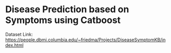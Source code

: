 # Disease Prediction based on Symptoms using Catboost

Dataset Link: https://people.dbmi.columbia.edu/~friedma/Projects/DiseaseSymptomKB/index.html

